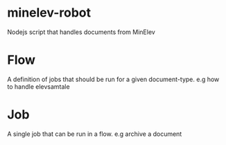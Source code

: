 # minelev-robot
Nodejs script that handles documents from MinElev


# Flow
A definition of jobs that should be run for a given document-type. e.g how to handle elevsamtale

# Job
A single job that can be run in a flow. e.g archive a document